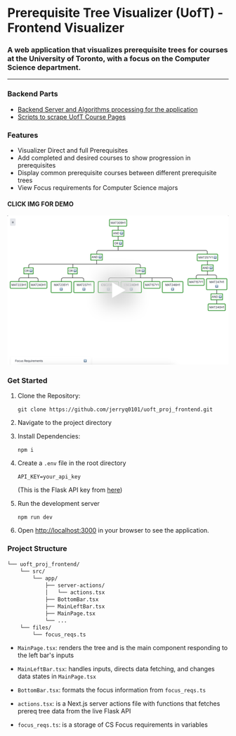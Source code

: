 # Prerequisite Tree Visualizer (UofT) - Frontend Visualizer

### A web application that visualizes prerequisite trees for courses at the University of Toronto, with a focus on the Computer Science department. 

---

### Backend Parts

- [Backend Server and Algorithms processing for the application](https://github.com/jerryq0101/uoft_proj_api)
- [Scripts to scrape UofT Course Pages](https://github.com/jerryq0101/uoft_proj_data_collect)

### Features

- Visualizer Direct and full Prerequisites
- Add completed and desired courses to show progression in prerequisites
- Display common prerequisite courses between different prerequisite trees
- View Focus requirements for Computer Science majors

#### CLICK IMG FOR DEMO 
<a href="https://www.loom.com/share/eb36ca35833e4d8d8d2c9bfcde9f4ceb" target="_blank">
  <img src="./public/demo_thumb.png" alt="VIDEO DEMO">
</a>

### Get Started

1. Clone the Repository:
    ```
    git clone https://github.com/jerryq0101/uoft_proj_frontend.git
    ```

2. Navigate to the project directory

3. Install Dependencies:
    ```
    npm i
    ```

4. Create a `.env` file in the root directory
    ```
    API_KEY=your_api_key
    ```
    (This is the Flask API key from [here](https://github.com/jerryq0101/uoft_proj_api))

5. Run the development server
    ```
    npm run dev
    ```

6. Open [http://localhost:3000](http://localhost:3000) in your browser to see the application.


### Project Structure

```
└── uoft_proj_frontend/
    └── src/
        └── app/
            ├── server-actions/
            │   └── actions.tsx
            ├── BottomBar.tsx
            ├── MainLeftBar.tsx
            ├── MainPage.tsx
            └── ...
    └── files/
        └── focus_reqs.ts
```

- `MainPage.tsx`: renders the tree and is the main component responding to the left bar's inputs

- `MainLeftBar.tsx`: handles inputs, directs data fetching, and changes data states in `MainPage.tsx`
- `BottomBar.tsx`: formats the focus information from `focus_reqs.ts`
- `actions.tsx`: is a Next.js server actions file  with functions that fetches prereq tree data from the live Flask API
- `focus_reqs.ts`: is a storage of CS Focus requirements in variables
